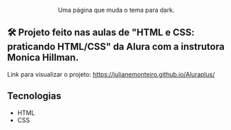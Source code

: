 
<p align="center">Uma página que muda o tema para dark.</p>

## 🛠️ Projeto feito nas aulas de "HTML e CSS: praticando HTML/CSS" da Alura com a instrutora Monica Hillman. 

Link para visualizar o projeto: https://julianemonteiro.github.io/Aluraplus/    

## Tecnologias
* HTML
* CSS

